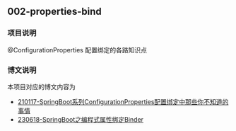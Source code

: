 ## 002-properties-bind

### 项目说明

@ConfigurationProperties 配置绑定的各路知识点

### 博文说明

本项目对应的博文内容为

- [210117-SpringBoot系列ConfigurationProperties配置绑定中那些你不知道的事情](http://spring.hhui.top/spring-blog/2021/01/17/210117-SpringBoot系列ConfigurationProperties配置绑定中那些你不知道的事情/)
- [230618-SpringBoot之编程式属性绑定Binder](https://spring.hhui.top/spring-blog/2023/06/18/230618-SpringBoot之编程式属性绑定Binder/)